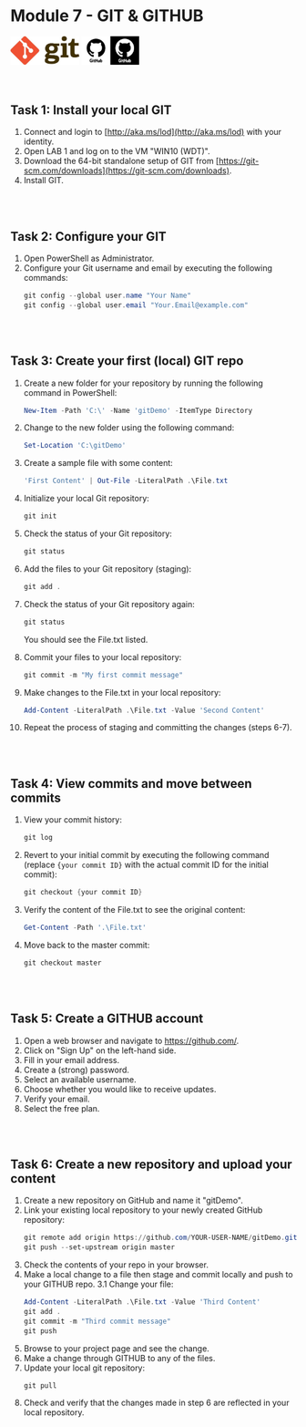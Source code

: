 ﻿# Module 7 - GIT & GITHUB
<div>
    <img src="https://github.com/gadla/Public-PowerShell-Advanced-Automation-Techniques/blob/master/Images/git.jpg" alt="git" width="24%" />
    <img src="https://github.com/gadla/Public-PowerShell-Advanced-Automation-Techniques/blob/master/Images/github.jpg" alt="github" width="20%" />
</div>


<br>
<br>

## Task 1: Install your local GIT

1. Connect and login to [http://aka.ms/lod](http://aka.ms/lod) with your identity.
2. Open LAB 1 and log on to the VM "WIN10 (WDT)".
3. Download the 64-bit standalone setup of GIT from [https://git-scm.com/downloads](https://git-scm.com/downloads).
4. Install GIT.

<br>
<br>

## Task 2: Configure your GIT

1. Open PowerShell as Administrator.
2. Configure your Git username and email by executing the following commands:
   ```powershell
   git config --global user.name "Your Name"
   git config --global user.email "Your.Email@example.com"

<br>
<br>

## Task 3: Create your first (local) GIT repo

1. Create a new folder for your repository by running the following command in PowerShell:
   ```powershell
   New-Item -Path 'C:\' -Name 'gitDemo' -ItemType Directory
   ```
2. Change to the new folder using the following command:
   ```powershell
   Set-Location 'C:\gitDemo'
   ```
3. Create a sample file with some content:
   ```powershell
   'First Content' | Out-File -LiteralPath .\File.txt
   ```
4. Initialize your local Git repository:
   ```powershell
   git init
   ```
5. Check the status of your Git repository:
   ```powershell
   git status
   ```
6. Add the files to your Git repository (staging):
   ```powershell
   git add .
   ```
7. Check the status of your Git repository again:
   ```powershell
   git status
   ```
   You should see the File.txt listed.

 8. Commit your files to your local repository:
    ```powershell
    git commit -m "My first commit message"
    ```
 9. Make changes to the File.txt in your local repository:
    ```powershell
    Add-Content -LiteralPath .\File.txt -Value 'Second Content'
    ```
 10. Repeat the process of staging and committing the changes (steps 6-7).

<br>
<br>

## Task 4: View commits and move between commits
1. View your commit history:
    ```powershell
    git log
    ```
2. Revert to your initial commit by executing the following command (replace `{your commit ID}` with the actual commit ID for the initial commit):
    ```powershell
    git checkout {your commit ID}
    ```
3. Verify the content of the File.txt to see the original content:
    ```powershell
    Get-Content -Path '.\File.txt'
    ```
4. Move back to the master commit:
    ```powershell
    git checkout master
    ```

<br>
<br>

## Task 5: Create a GITHUB account
1. Open a web browser and navigate to https://github.com/.
2. Click on "Sign Up" on the left-hand side.
3. Fill in your email address.
4. Create a (strong) password.
5. Select an available username.
6. Choose whether you would like to receive updates.
7. Verify your email.
8. Select the free plan.

<br>
<br>

## Task 6: Create a new repository and upload your content
1. Create a new repository on GitHub and name it "gitDemo".
2. Link your existing local repository to your newly created GitHub repository:
    ```powershell
    git remote add origin https://github.com/YOUR-USER-NAME/gitDemo.git
    git push --set-upstream origin master
    ```
3. Check the contents of your repo in your browser.
4. Make a local change to a file then stage and commit locally and push to your GITHUB repo.
    3.1 Change your file: 
    ```powershell
    Add-Content -LiteralPath .\File.txt -Value 'Third Content'
    git add .
    git commit -m "Third commit message"
    git push
    ```
5. Browse to your project page and see the change.
6. Make a change through GITHUB to any of the files.
7. Update your local git repository:
    ```powershell
    git pull
    ```
8. Check and verify that the changes made in step 6 are reflected in your local repository.